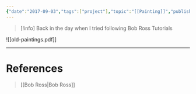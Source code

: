 ```yaml
---
{"date":"2017-09-03","tags":["project"],"topic":"[[Painting]]","publish":true,"description":"Paintings from when I picked up a brush, followed Bob Ross tutorials, and tried to turn happy little accidents into actual paintings","PassFrontmatter":true}
---
```


>[!info] Back in the day when I tried following Bob Ross Tutorials

![[old-paintings.pdf]]


---
# References
>[[Bob Ross\|Bob Ross]]